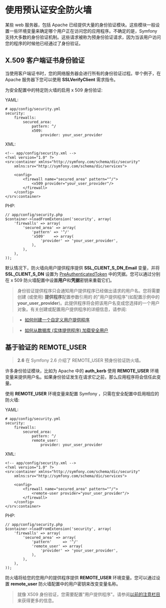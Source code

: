 # 使用预认证安全防火墙

某些 web 服务器，包括 Apache 已经提供大量的身份验证模块。这些模块一般设置一些环境变量来确定哪个用户正在访问您的应用程序。不确定的是，Symfony 支持大多数的身份验证机制。这些请求被称为预身份验证请求，因为当该用户访问您的程序的时候他已经通过了身份验证。

## X.509 客户端证书身份验证

当使用客户端证书时，您的网络服务器会进行所有的身份验证过程。举个例子，在 Apache 服务器下您可以使用 **SSLVerifyClient** 需求指令。

为安全配置中的特定防火墙的启用 x 509 身份验证:

YAML:

```
# app/config/security.yml
security:
    firewalls:
        secured_area:
            pattern: ^/
            x509:
                provider: your_user_provider
```

XML:

```
<!-- app/config/security.xml -->
<?xml version="1.0" ?>
<srv:container xmlns="http://symfony.com/schema/dic/security"
    xmlns:srv="http://symfony.com/schema/dic/services">

    <config>
        <firewall name="secured_area" pattern="^/">
            <x509 provider="your_user_provider"/>
        </firewall>
    </config>
</srv:container>
```

PHP:

```
// app/config/security.php
$container->loadFromExtension('security', array(
    'firewalls' => array(
        'secured_area' => array(
            'pattern' => '^/'
            'x509'    => array(
                'provider' => 'your_user_provider',
            ),
        ),
    ),
));
```

默认情况下，防火墙向用户提供程序提供 **SSL_CLIENT_S_DN_Email** 变量，并将 **SSL_CLIENT_S_DN** 设置为 [PreAuthenticatedToken](http://api.symfony.com/2.7/Symfony/Component/Security/Core/Authentication/Token/PreAuthenticatedToken.html) 中的凭据。您可以通过分别在 x 509 防火墙配置中设置**用户**和**凭据**密钥来重载它们。

> 身份验证提供程序只会通知用户提供程序已经做出请求的用户名。您将需要创建 (或使用) **提供程序**配置参数引用的  的"用户提供程序"(如配置示例中的 **your_user_provider**)。此提供程序将会把该用户名变成您选择的一个用户对象。有关创建或配置用户提供程序的详细信息，请参阅:

> - [如何创建一个自定义用户提供程序](http://symfony.com/doc/current/cookbook/security/custom_provider.html)

> - [如何从数据库 (实体提供程序) 加载安全用户](http://symfony.com/doc/current/cookbook/security/entity_provider.html)

## 基于验证的 REMOTE_USER

> **2\.6** 在 Symfony 2.6 介绍了 REMOTE_USER 预身份验证防火墙。

许多身份验证模块，比如为 Apache 中的 **auth_kerb** 使用 **REMOTE_USER** 环境变量来提供用户名。如果身份验证发生在请求它之前，那么应用程序将会信任此变量。

使用 **REMOTE_USER** 环境变量来配置 Symfony ，只需在安全配置中启用相应的防火墙:

YAML:

```
# app/config/security.yml
security:
    firewalls:
        secured_area:
            pattern: ^/
            remote_user:
                provider: your_user_provider
```

XML:

```
<!-- app/config/security.xml -->
<?xml version="1.0" ?>
<srv:container xmlns="http://symfony.com/schema/dic/security"
    xmlns:srv="http://symfony.com/schema/dic/services">

    <config>
        <firewall name="secured_area" pattern="^/">
            <remote-user provider="your_user_provider"/>
        </firewall>
    </config>
</srv:container>
```

PHP:

```
// app/config/security.php
$container->loadFromExtension('security', array(
    'firewalls' => array(
        'secured_area' => array(
            'pattern'     => '^/'
            'remote_user' => array(
                'provider' => 'your_user_provider',
            ),
        ),
    ),
));
```

防火墙将给您的您用户的提供程序提供 **REMOTE_USER** 环境变量。您可以通过设置 **remote_user**  防火墙配置中的用户密钥来改变变量名称。

> 就像 X509 身份验证，您需要配置"用户提供程序"。请参阅[以前的注意栏目](http://symfony.com/doc/current/cookbook/security/pre_authenticated.html#cookbook-security-pre-authenticated-user-provider-note)来获得更多的信息。
